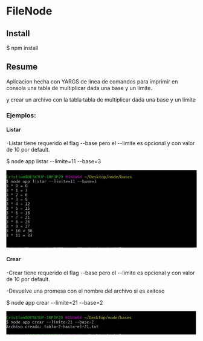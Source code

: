 ﻿# FileNode

## Install 

$ npm install

## Resume

Aplicacion hecha con YARGS de linea de comandos para imprimir en consola una tabla de multiplicar dada una base y un limite.

y crear un archivo con la tabla tabla de multiplicar dada una base y un limite




### Ejemplos:

#### Listar

-Listar tiene requerido el flag --base pero el --limite es opcional y con valor de 10 por default.

$ node app listar --limite=11 --base=3

![Comando listar](/listar-ejemplo.JPG)


#### Crear

-Crear tiene requerido el flag --base pero el --limite es opcional y con valor de 10 por default.

-Devuelve una promesa con el nombre del archivo si es exitoso

$ node app crear --limite=21 --base=2

![Comando crear](/crear-ejemplo.JPG)
